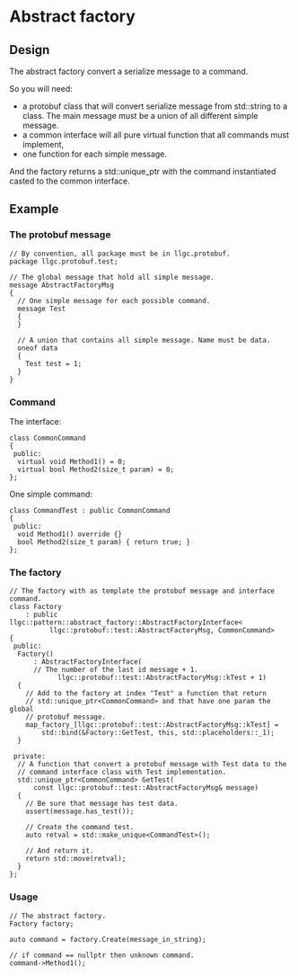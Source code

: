 # Abstract factory

## Design

The abstract factory convert a serialize message to a command.

So you will need:
  - a protobuf class that will convert serialize message from std::string to a class. The main message must be a union of all different simple message.
  - a common interface will all pure virtual function that all commands must implement,
  - one function for each simple message.

And the factory returns a std::unique_ptr with the command instantiated casted to the common interface.

## Example

### The protobuf message

```
// By convention, all package must be in llgc.protobuf.
package llgc.protobuf.test;

// The global message that hold all simple message.
message AbstractFactoryMsg
{
  // One simple message for each possible command.
  message Test
  {
  }

  // A union that contains all simple message. Name must be data.
  oneof data
  {
    Test test = 1;
  }
}
```

### Command

The interface:

```
class CommonCommand
{
 public:
  virtual void Method1() = 0;
  virtual bool Method2(size_t param) = 0;
};
```

One simple command:

```
class CommandTest : public CommonCommand
{
 public:
  void Method1() override {}
  bool Method2(size_t param) { return true; }
};
```

### The factory

```
// The factory with as template the protobuf message and interface command.
class Factory
    : public llgc::pattern::abstract_factory::AbstractFactoryInterface<
          llgc::protobuf::test::AbstractFactoryMsg, CommonCommand>
{
 public:
  Factory()
      : AbstractFactoryInterface(
      // The number of the last id message + 1.
            llgc::protobuf::test::AbstractFactoryMsg::kTest + 1)
  {
    // Add to the factory at index "Test" a function that return
    // std::unique_ptr<CommonCommand> and that have one param the global
    // protobuf message.
    map_factory_[llgc::protobuf::test::AbstractFactoryMsg::kTest] =
        std::bind(&Factory::GetTest, this, std::placeholders::_1);
  }

 private:
  // A function that convert a protobuf message with Test data to the
  // command interface class with Test implementation.
  std::unique_ptr<CommonCommand> GetTest(
      const llgc::protobuf::test::AbstractFactoryMsg& message)
  {
    // Be sure that message has test data.
    assert(message.has_test());

    // Create the command test.
    auto retval = std::make_unique<CommandTest>();
  
    // And return it.
    return std::move(retval);
  }
};
```

### Usage

```
// The abstract factory.
Factory factory;

auto command = factory.Create(message_in_string);

// if command == nullptr then unknown command.
command->Method1();
```
